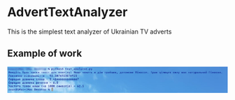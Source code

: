 # AdvertTextAnalyzer
This is the simplest text analyzer of Ukrainian TV adverts

## Example of work
![Console running](https://github.com/DevIhor/AdvertTextAnalyzer/blob/main/example.png)
